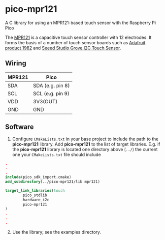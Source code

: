 # pico-mpr121

A C library for using an MPR121-based touch sensor with the Raspberry Pi Pico

The [MPR121](https://www.nxp.com/products/no-longer-manufactured/proximity-capacitive-touch-sensor-controller:MPR121) is a capacitive touch sensor controller with 12 electrodes. It forms the basis of a number of touch sensor boards such as [Adafruit product 1982](https://www.adafruit.com/product/1982) and [Seeed Studio Grove I2C Touch Sensor](https://wiki.seeedstudio.com/Grove-I2C_Touch_Sensor/).


## Wiring

MPR121 | Pico 
-------|-----
SDA | SDA (e.g. pin 8)
SCL | SCL (e.g. pin 9)
VDD | 3V3(OUT)
GND | GND

## Software

1. Configure `CMakeLists.txt` in your base project to include the path to the **pico-mpr121** library. Add **pico-mpr121** to the list of target libraries. E.g. if the **pico-mpr121** library is located one directory above (`../`) the current one your `CMakeLists.txt` file should include
```cmake
.
.
.
include(pico_sdk_import.cmake)
add_subdirectory(../pico-mpr121/lib mpr121)

target_link_libraries(touch
        pico_stdlib
        hardware_i2c
        pico-mpr121
)
.
.
.
```

2. Use the library; see the examples directory.
